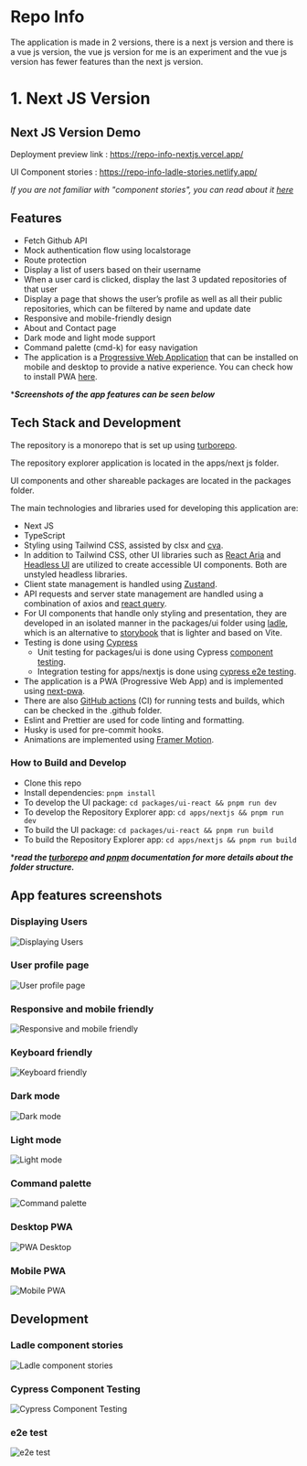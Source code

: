 # Repo Info

The application is made in 2 versions, there is a next js version and there is a vue js version, the vue js version for me is an experiment and the vue js version has fewer features than the next js version.

# 1. Next JS Version

## Next JS Version Demo

Deployment preview link : https://repo-info-nextjs.vercel.app/

UI Component stories : https://repo-info-ladle-stories.netlify.app/

_If you are not familiar with "component stories", you can read about it [here](https://storybook.js.org/docs/react/get-started/whats-a-story)_

## Features

- Fetch Github API
- Mock authentication flow using localstorage
- Route protection
- Display a list of users based on their username
- When a user card is clicked, display the last 3 updated repositories of that user
- Display a page that shows the user’s profile as well as all their public repositories, which can be filtered by name and update date
- Responsive and mobile-friendly design
- About and Contact page
- Dark mode and light mode support
- Command palette (cmd-k) for easy navigation
- The application is a [Progressive Web Application](https://web.dev/what-are-pwas/) that can be installed on mobile and desktop to provide a native experience. You can check how to install PWA [here](https://support.google.com/chrome/answer/9658361?hl=en&co=GENIE.Platform=Desktop).

\***_Screenshots of the app features can be seen below_**

## Tech Stack and Development

The repository is a monorepo that is set up using [turborepo](https://turbo.build/repo/docs).

The repository explorer application is located in the apps/next js folder.

UI components and other shareable packages are located in the packages folder.

The main technologies and libraries used for developing this application are:

- Next JS
- TypeScript
- Styling using Tailwind CSS, assisted by clsx and [cva](https://www.npmjs.com/package/class-variance-authority).
- In addition to Tailwind CSS, other UI libraries such as [React Aria](https://react-spectrum.adobe.com/react-aria/) and [Headless UI](https://headlessui.com/) are utilized to create accessible UI components. Both are unstyled headless libraries.
- Client state management is handled using [Zustand](https://github.com/pmndrs/zustand).
- API requests and server state management are handled using a combination of axios and [react query](https://react-query-v3.tanstack.com/).
- For UI components that handle only styling and presentation, they are developed in an isolated manner in the packages/ui folder using [ladle](https://ladle.dev/), which is an alternative to [storybook](https://storybook.js.org/) that is lighter and based on Vite.
- Testing is done using [Cypress](https://www.cypress.io/)
  - Unit testing for packages/ui is done using Cypress [component testing](https://docs.cypress.io/guides/component-testing/overview).
  - Integration testing for apps/nextjs is done using [cypress e2e testing](https://docs.cypress.io/guides/end-to-end-testing/writing-your-first-end-to-end-test).
- The application is a PWA (Progressive Web App) and is implemented using [next-pwa](https://github.com/shadowwalker/next-pwa).
- There are also [GitHub actions](https://github.com/features/actions) (CI) for running tests and builds, which can be checked in the .github folder.
- Eslint and Prettier are used for code linting and formatting.
- Husky is used for pre-commit hooks.
- Animations are implemented using [Framer Motion](https://www.framer.com/motion/).

### How to Build and Develop

- Clone this repo
- Install dependencies: `pnpm install`
- To develop the UI package: `cd packages/ui-react && pnpm run dev`
- To develop the Repository Explorer app: `cd apps/nextjs && pnpm run dev`
- To build the UI package: `cd packages/ui-react && pnpm run build`
- To build the Repository Explorer app: `cd apps/nextjs && pnpm run build`

\***_read the [turborepo](https://turbo.build/repo/docs) and [pnpm](https://pnpm.io/workspaces) documentation for more details about the folder structure._**

## App features screenshots

### Displaying Users

![Displaying Users](/screenshots/displaying-users.gif)

### User profile page

![User profile page](/screenshots/user-profile.gif)

### Responsive and mobile friendly

![Responsive and mobile friendly](/screenshots/responsive.gif)

### Keyboard friendly

![Keyboard friendly](/screenshots/keyboard.gif)

### Dark mode

![Dark mode](/screenshots/dark-mode.png)

### Light mode

![Light mode](/screenshots/light-mode.png)

### Command palette

![Command palette](/screenshots/cmdk.gif)

### Desktop PWA

![PWA Desktop](/screenshots/pwa-desktop.gif)

### Mobile PWA

![Mobile PWA](/screenshots/pwa-mobile.gif)

## Development

### Ladle component stories

![Ladle component stories](/screenshots/ladle.gif)

### Cypress Component Testing

![Cypress Component Testing](/screenshots/cypress-ui.gif)

### e2e test

![e2e test](/screenshots/cypress-e2e.gif)
